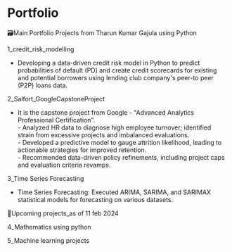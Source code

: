 # Portfolio
🗃️Main Portfolio Projects from Tharun Kumar Gajula using Python

1_credit_risk_modelling
 - Developing a data-driven credit risk model in Python to predict probabilities of default (PD) and create credit scorecards for existing and potential borrowers using lending club company's peer-to
          peer (P2P) loans data.<br>

2_Salfort_GoogleCapstoneProject
 - It is the capstone project from Google - "Advanced Analytics Professional Certification".<br>
        - Analyzed HR data to diagnose high employee turnover; identified strain from excessive projects and imbalanced evaluations.<br>
        - Developed a predictive model to gauge attrition likelihood, leading to actionable strategies for improved retention.<br>
        - Recommended data-driven policy refinements, including project caps and evaluation criteria revamps.<br>


3_Time Series Forecasting
-  Time Series Forecasting: Executed ARIMA, SARIMA, and SARIMAX statistical models for forecasting on various datasets.

📌Upcoming projects_as of 11 feb 2024

4_Mathematics using python

5_Machine learning projects
